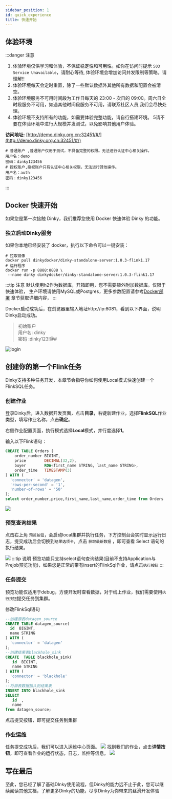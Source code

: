 ```yaml
---
sidebar_position: 1
id: quick_experience
title: 快速开始
---
```


## 体验环境

:::danger 注意
1. 体验环境仅供学习和体验，不保证稳定性和可用性。如你在访问时提示 `503 Service Unavailable`，请耐心等待, 体验环境会增加访问并发限制等策略。请理解!!
2. 体验环境每天会定时重置，除了一些默认数据外其他所有数据和配置会被清空。
3. 体验环境服务不可用时间段为工作日每天的 23:00 - 次日的 09:00。周六日全时段服务不可用，如遇其他时间段服务不可用，请联系社区人员,我们会尽快处理。
4. 体验环境不支持所有的功能，如需要体验完整功能，请自行搭建环境。
   5请不要在体验环境中进行大规模并发测试，以免影响其他用户体验。


**访问地址:** [http://demo.dinky.org.cn:32451/#/](http://demo.dinky.org.cn:32451/#/)

```shell
# 普通账户 ,普通账户仅用于测试，不具备完整的权限。无法进行认证中心相关操作。
用户名：demo
密码：dinky123456
# 授权账户,授权账户只有认证中心相关权限，无法进行其他操作。
用户名：auth
密码：dinky123456
```
:::

## Docker 快速开始

如果您是第一次接触 Dinky，我们推荐您使用 Docker 快速体验 Dinky 的功能。

### 独立启动Dinky服务

如果你本地已经安装了 docker，执行以下命令可以一键安装：

```shell
# 拉取镜像
docker pull dinkydocker/dinky-standalone-server:1.0.3-flink1.17
# 运行程序
docker run -p 8888:8888 \
 --name dinky dinkydocker/dinky-standalone-server:1.0.3-flink1.17
```

:::tip 注意
默认使用h2作为数据库，开箱即用，您不需要额外附加数据库。仅限于快速体验，
生产环境请使用MySQL或Postgres，更多参数配置请参考[Docker部署](../../deploy_guide/docker_deploy)
章节获取详细内容，
:::

Docker启动成功后，在浏览器里输入地址http://ip:8081，看到以下界面，说明Dinky启动成功。
> 初始账户    
> 用户名: dinky   
> 密码 :dinky123!@#

![login](http://pic.dinky.org.cn/dinky/docs/zh-CN//fast-guide-login.png)



## 创建你的第一个Flink任务
Dinky支持多种任务开发，本章节会指导你如何使用Local模式快速创建一个FlinkSQL任务。
### 创建作业

登录Dinky后，进入数据开发页面，点击**目录**，右键新建作业，选择**FlinkSQL**作业类型，填写作业名称，点击**确定**。

右侧作业配置页面，执行模式选择**Local**模式，并行度选择**1**。

输入以下Flink语句：

```sql
CREATE TABLE Orders (
    order_number BIGINT,
    price        DECIMAL(32,2),
    buyer        ROW<first_name STRING, last_name STRING>,
    order_time   TIMESTAMP(3)
) WITH (
  'connector' = 'datagen',
  'rows-per-second' = '1',
  'number-of-rows' = '50'
);
select order_number,price,first_name,last_name,order_time from Orders 
```

![](http://pic.dinky.org.cn/dinky/docs/zh-CN//fast-guide-preview.png)

### 预览查询结果

点击右上角 `预览按钮`，会启动local集群并执行任务，下方控制台会实时显示运行日志，提交成功后会切换到`结果选项卡`，点击 `获取最新数据` ，即可查看 Select 语句的执行结果。

![](http://pic.dinky.org.cn/dinky/docs/zh-CN//fast-guide-preview-result.png)
:::tip 说明
预览功能只支持select语句查询结果(目前不支持Application与Prejob预览功能)，如果您是正常的带有insert的FlinkSql作业，请点击`执行按钮`
:::

### 任务提交
预览功能仅适用于debug，方便开发时查看数据，对于线上作业，我们需要使用`执行按钮`提交任务到集群。

修改FlinkSql语句
```sql
--创建源表datagen_source
CREATE TABLE datagen_source(
  id  BIGINT,
  name STRING
) WITH (
  'connector' = 'datagen'
);
--创建结果表blackhole_sink
CREATE  TABLE blackhole_sink(
   id  BIGINT,
   name STRING
) WITH (
  'connector' = 'blackhole'
);
--将源表数据插入到结果表
INSERT INTO blackhole_sink
SELECT
   id  ,
   name 
from datagen_source;
```
点击提交按钮，即可提交任务到集群
### 作业运维
任务提交成功后，我们可以进入运维中心页面。
![](http://pic.dinky.org.cn/dinky/docs/zh-CN//fast-guide-devops.png)
找到我们的作业，点击**详情按钮**，即可查看作业的运行状态，日志，监控等信息。
![](http://pic.dinky.org.cn/dinky/docs/zh-CN//fast-guide-job-detail.png)

## 写在最后
至此，您已经了解了基础DInky使用流程，但Dinky的能力远不止于此，您可以继续阅读其他文档，了解更多Dinky的功能，尽享Dinky为你带来的丝滑开发体验